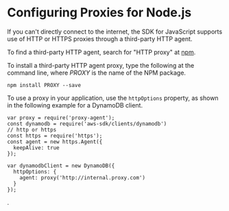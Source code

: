 # Configuring Proxies for Node\.js<a name="node-configuring-proxies"></a>

If you can't directly connect to the internet, the SDK for JavaScript supports use of HTTP or HTTPS proxies through a third\-party HTTP agent\.

To find a third\-party HTTP agent, search for "HTTP proxy" at [npm](https://www.npmjs.com/)\.

To install a third\-party HTTP agent proxy, type the following at the command line, where *PROXY* is the name of the NPM package\. 

```
npm install PROXY --save
```

To use a proxy in your application, use the `httpOptions` property, as shown in the following example for a DynamoDB client\. 

```
var proxy = require('proxy-agent');
const dynamodb = require('aws-sdk/clients/dynamodb')
// http or https
const https = require('https');
const agent = new https.Agent({
  keepAlive: true
});

var dynamodbClient = new DynamoDB({
  httpOptions: {
    agent: proxy('http://internal.proxy.com')
  }
});
```

\.